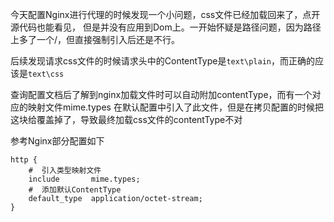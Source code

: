 今天配置Nginx进行代理的时候发现一个小问题，css文件已经加载回来了，点开源代码也能看见，
但是并没有应用到Dom上。一开始怀疑是路径问题，因为路径上多了一个/，但直接强制引入后还是不行。

后续发现请求css文件的时候请求头中的ContentType是`text\plain`，而正确的应该是`text\css`

查询配置文档后了解到nginx加载文件时可以自动附加contentType，而有一个对应的映射文件mime.types
在默认配置中引入了此文件，但是在拷贝配置的时候把这块给覆盖掉了，导致最终加载css文件的contentType不对

参考Nginx部分配置如下
```
http {
    #  引入类型映射文件
    include       mime.types;
    #  添加默认ContentType
    default_type  application/octet-stream;
}
```
